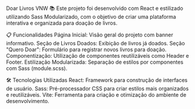 Doar Livros VNW 📚
Este projeto foi desenvolvido com React e estilizado utilizando Sass Modularizado, com o objetivo de criar uma plataforma interativa e organizada para doação de livros.

📋 Funcionalidades
Página Inicial: Visão geral do projeto com banner informativo.
Seção de Livros Doados: Exibição de livros já doados.
Seção "Quero Doar": Formulário para registrar novos livros para doação.
Componentização: Utilização de componentes reutilizáveis como Header e Footer.
Estilização Modularizada: Separação de estilos por componentes com Sass (module.scss).

🛠️ Tecnologias Utilizadas
React: Framework para construção de interfaces de usuário.
Sass: Pré-processador CSS para criar estilos mais organizados e reutilizáveis.
Vite: Ferramenta para criação e otimização do ambiente de desenvolvimento.
